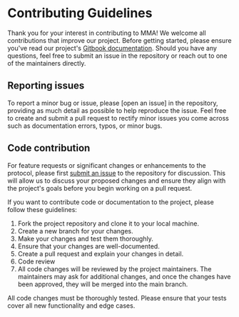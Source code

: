 # Contributing Guidelines
Thank you for your interest in contributing to MMA! We welcome all contributions that improve our project. Before getting started, please ensure you've read our project's [Gitbook documentation](https://multi-message-aggregation.gitbook.io/multi-message-aggregation/). Should you have any questions, feel free to submit an issue in the repository or reach out to one of the maintainers directly.

## Reporting issues
To report a minor bug or issue, please [open an issue] in the repository, providing as much detail as possible to help reproduce the issue. Feel free to create and submit a pull request to rectify minor issues you come across such as documentation errors, typos, or minor bugs. 

## Code contribution
For feature requests or significant changes or enhancements to the protocol, please first [submit an issue](#reporting-issues) to the repository for discussion. This will allow us to discuss your proposed changes and ensure they align with the project's goals before you begin working on a pull request.

If you want to contribute code or documentation to the project, please follow these guidelines:

1. Fork the project repository and clone it to your local machine.
1. Create a new branch for your changes.
1. Make your changes and test them thoroughly.
1. Ensure that your changes are well-documented.
1. Create a pull request and explain your changes in detail.
1. Code review
1. All code changes will be reviewed by the project maintainers. The maintainers may ask for additional changes, and once the changes have been approved, they will be merged into the main branch.

All code changes must be thoroughly tested. Please ensure that your tests cover all new functionality and edge cases.
